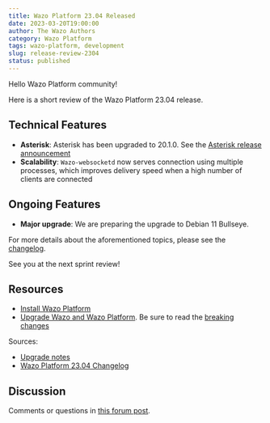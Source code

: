 ```yaml
---
title: Wazo Platform 23.04 Released
date: 2023-03-20T19:00:00
author: The Wazo Authors
category: Wazo Platform
tags: wazo-platform, development
slug: release-review-2304
status: published
---
```


Hello Wazo Platform community!

Here is a short review of the Wazo Platform 23.04 release.

## Technical Features

- **Asterisk**: Asterisk has been upgraded to 20.1.0. See the [Asterisk release announcement](https://www.asterisk.org/asterisk-news/asterisk-20-1-0-now-available/)
- **Scalability**: `Wazo-websocketd` now serves connection using multiple processes, which improves delivery speed when a high number of clients are connected

## Ongoing Features

- **Major upgrade**: We are preparing the upgrade to Debian 11 Bullseye.

For more details about the aforementioned topics, please see the [changelog](https://wazo-dev.atlassian.net/issues/?jql=project%3DWAZO%20AND%20fixVersion%3D23.04).

See you at the next sprint review!

## Resources

- [Install Wazo Platform](/use-cases)
- [Upgrade Wazo and Wazo Platform](/uc-doc/upgrade/). Be sure to read the
  [breaking changes](/uc-doc/upgrade/upgrade_notes#23-04)

Sources:

- [Upgrade notes](/uc-doc/upgrade/upgrade_notes#23-04)
- [Wazo Platform 23.04 Changelog](https://wazo-dev.atlassian.net/issues/?jql=project%3DWAZO%20AND%20fixVersion%3D23.04)

## Discussion

Comments or questions in
[this forum post](https://wazo-platform.discourse.group/t/blog-wazo-platform-23-04-released).
